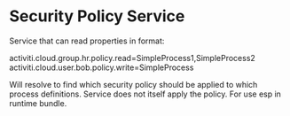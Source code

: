 # Security Policy Service

Service that can read properties in format:

activiti.cloud.group.hr.policy.read=SimpleProcess1,SimpleProcess2
activiti.cloud.user.bob.policy.write=SimpleProcess

Will resolve to find which security policy should be applied to which process definitions. Service does not itself apply the policy. For use esp in runtime bundle.
